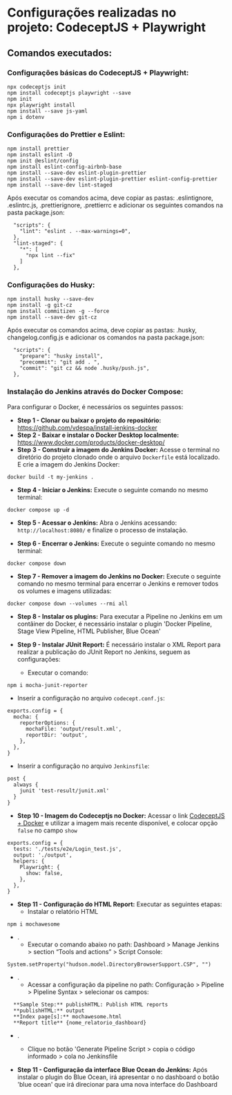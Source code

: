 # Configurações realizadas no projeto: CodeceptJS + Playwright

## Comandos executados:
### Configurações básicas do CodeceptJS + Playwright:
```
npx codeceptjs init
npm install codeceptjs playwright --save
npm init
npx playwright install
npm install --save js-yaml
npm i dotenv
```

### Configurações do Prettier e Eslint:
```
npm install prettier 
npm install eslint -D 
npm init @eslint/config 
npm install eslint-config-airbnb-base 
npm install --save-dev eslint-plugin-prettier 
npm install --save-dev eslint-plugin-prettier eslint-config-prettier 
npm install --save-dev lint-staged
```
Após executar os comandos acima, deve copiar as pastas: .eslintignore, .eslintrc.js, .prettierignore, .prettierrc e adicionar os seguintes comandos na pasta package.json:
```
  "scripts": {
    "lint": "eslint . --max-warnings=0",
  },
  "lint-staged": {
    "*": [
      "npx lint --fix"
    ]
  },
```  

### Configurações do Husky:
```
npm install husky --save-dev 
npm install -g git-cz 
npm install commitizen -g --force 
npm install --save-dev git-cz
```
Após executar os comandos acima, deve copiar as pastas: .husky, changelog.config.js e adicionar os comandos na pasta package.json:
```
  "scripts": {
    "prepare": "husky install",
    "precommit": "git add . ",
    "commit": "git cz && node .husky/push.js",
  },
```

### Instalação do Jenkins através do Docker Compose:
Para configurar o Docker, é necessários os seguintes passos:
- **Step 1 - Clonar ou baixar o projeto do repositório:** https://github.com/vdespa/install-jenkins-docker
- **Step 2 - Baixar e instalar o Docker Desktop localmente:** https://www.docker.com/products/docker-desktop/
- **Step 3 - Construir a imagem do Jenkins Docker:** Acesse o terminal no diretório do projeto clonado onde o arquivo `Dockerfile` está localizado. E crie a imagem do Jenkins Docker:
```
docker build -t my-jenkins .
```
- **Step 4 - Iniciar o Jenkins:** Execute o seguinte comando no mesmo terminal:
```
docker compose up -d
```
- **Step 5 - Acessar o Jenkins:** Abra o Jenkins acessando: `http://localhost:8080/` e finalize o processo de instalação.

- **Step 6 - Encerrar o Jenkins:** Execute o seguinte comando no mesmo terminal:
```
docker compose down
```

- **Step 7 - Remover a imagem do Jenkins no Docker:** Execute o seguinte comando no mesmo terminal para encerrar o Jenkins e remover todos os volumes e imagens utilizadas:
```
docker compose down --volumes --rmi all 
```

- **Step 8 - Instalar os plugins:** Para executar a Pipeline no Jenkins em um contâiner do Docker, é necessário instalar o plugin 'Docker Pipeline, Stage View Pipeline, HTML Publisher, Blue Ocean'

- **Step 9 - Instalar JUnit Report:** É necessário instalar o XML Report para realizar a publicação do JUnit Report no Jenkins, seguem as configurações:
  - Executar o comando:
```
npm i mocha-junit-reporter
```

  - Inserir a configuração no arquivo `codecept.conf.js`:
```
exports.config = {
  mocha: {
    reporterOptions: {
      mochaFile: 'output/result.xml',
      reportDir: 'output',
    },
  },
}  
```

  - Inserir a configuração no arquivo `Jenkinsfile`:
```
post {
  always {
    junit 'test-result/junit.xml'
  }
}  
```

- **Step 10 - Imagem do Codeceptjs no Docker:** Acessar o link [CodeceptJS + Docker](https://codecept.io/docker.html#codeceptjs-docker) e utilizar a imagem mais recente disponível, e colocar opção `false` no campo `show`
```
exports.config = {
  tests: './tests/e2e/Login_test.js',
  output: './output',
  helpers: {
    Playwright: {
      show: false,
    },
  },
}  
```

- **Step 11 - Configuração do HTML Report:** Executar as seguintes etapas:
  - Instalar o relatório HTML
```
npm i mochawesome
```
- .
  - Executar o comando abaixo no path: Dashboard > Manage Jenkins > section “Tools and actions” > Script Console:
```
System.setProperty("hudson.model.DirectoryBrowserSupport.CSP", "")
```
- .
  - Acessar a configuração da pipeline no path: Configuração > Pipeline > Pipeline Syntax > selecionar os campos:

```
  **Sample Step:** publishHTML: Publish HTML reports
  **publishHTML:** output
  **Index page[s]:** mochawesome.html
  **Report title** {nome_relatorio_dashboard}
```
- .
  - Clique no botão 'Generate Pipeline Script > copia o código informado > cola no Jenkinsfile

- **Step 11 - Configuração da interface Blue Ocean do Jenkins:** Após instalar o plugin do Blue Ocean, irá apresentar o no dashboard o botão 'blue ocean' que irá direcionar para uma nova interface do Dashboard